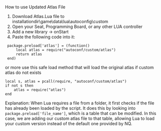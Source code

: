 How to use Updated Atlas File

1. Download Atlas.Lua file to installationdir\game\data\lua\autoconfig\custom
2. Open your Seat, Programming Board, or any other LUA controller
3. Add a new library -> onStart
4. Paste the following code into it:
```
 package.preload['atlas'] = (function()
     local atlas = require("autoconf/custom/atlas")
     return atlas
 end)
```

or more use this safe load method that will load the original atlas if custom atlas do not exists
```
local s, atlas = pcall(require, "autoconf/custom/atlas")
if not s then
    atlas = require("atlas")
end
```

Explanation: 
When Lua requires a file from a folder, it first checks if the file has already been loaded by the script. It does this by looking into ```package.preload['file_name']```, which is a table that can be modified. In this case, we are adding our custom atlas file to that table, allowing Lua to load your custom version instead of the default one provided by NQ.
 

